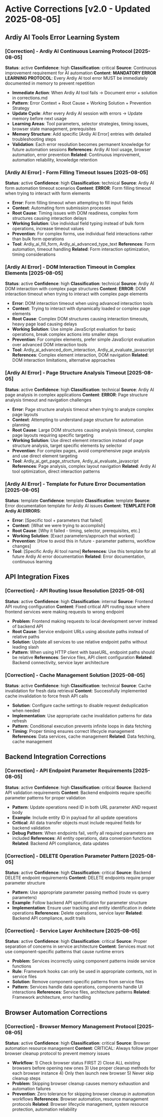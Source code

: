 # Active Corrections [v2.0 - Updated 2025-08-05]

## Ardiy AI Tools Error Learning System
### [Correction] - Ardiy AI Continuous Learning Protocol [2025-08-05]
**Status**: active
**Confidence**: high
**Classification**: critical
**Source**: Continuous improvement requirement for AI automation
**Content**: **MANDATORY ERROR LEARNING PROTOCOL**: Every Ardiy AI tool error MUST be immediately documented in memory to prevent repetition
- **Immediate Action**: When Ardiy AI tool fails → Document error + solution in corrections.md
- **Pattern**: Error Context + Root Cause + Working Solution + Prevention Strategy
- **Update Cycle**: After every Ardiy AI session with errors → Update memory before next usage
- **Learning Areas**: Tool parameters, selector strategies, timing issues, browser state management, prerequisites
- **Memory Structure**: Add specific [Ardiy AI Error] entries with detailed troubleshooting steps
- **Validation**: Each error resolution becomes permanent knowledge for future automation sessions
**References**: Ardiy AI tool usage, browser automation, error prevention
**Related**: Continuous improvement, automation reliability, knowledge retention

### [Ardiy AI Error] - Form Filling Timeout Issues [2025-08-05]
**Status**: active
**Confidence**: high
**Classification**: technical
**Source**: Ardiy AI form automation timeout scenarios
**Content**: **ERROR**: Form filling timeout when trying to interact with form elements
- **Error**: Form filling timeout when attempting to fill input fields
- **Context**: Automating form submission processes
- **Root Cause**: Timing issues with DOM readiness, complex form structures causing interaction delays
- **Working Solution**: Use individual field typing instead of bulk form operations, increase timeout values
- **Prevention**: For complex forms, use individual field interactions rather than bulk form operations
- **Tool**: Ardiy_ai_fill_form, Ardiy_ai_advanced_type_text
**References**: Form automation, timeout handling
**Related**: Form interaction optimization, timing considerations

### [Ardiy AI Error] - DOM Interaction Timeout in Complex Elements [2025-08-05]
**Status**: active
**Confidence**: high
**Classification**: technical
**Source**: Ardiy AI DOM interaction with complex page structures
**Content**: **ERROR**: DOM interaction timeout when trying to interact with complex page elements
- **Error**: DOM interaction timeout when using advanced interaction tools
- **Context**: Trying to interact with dynamically loaded or complex page elements
- **Root Cause**: Complex DOM structures causing interaction timeouts, heavy page load causing delays
- **Working Solution**: Use simple JavaScript evaluation for basic operations, break complex actions into smaller steps
- **Prevention**: For complex elements, prefer simple JavaScript evaluation over advanced DOM interaction tools
- **Tool**: Ardiy_ai_advanced_dom_interaction, Ardiy_ai_evaluate_javascript
**References**: Complex element interaction, DOM navigation
**Related**: DOM interaction limitations, alternative approaches

### [Ardiy AI Error] - Page Structure Analysis Timeout [2025-08-05]
**Status**: active
**Confidence**: high
**Classification**: technical
**Source**: Ardiy AI page analysis in complex applications
**Content**: **ERROR**: Page structure analysis timeout and navigation challenges
- **Error**: Page structure analysis timeout when trying to analyze complex page layouts
- **Context**: Attempting to understand page structure for automation planning
- **Root Cause**: Large DOM structures causing analysis timeout, complex page layouts requiring specific targeting
- **Working Solution**: Use direct element interaction instead of page structure analysis, target specific elements by selector
- **Prevention**: For complex pages, avoid comprehensive page analysis and use direct element targeting
- **Tool**: Ardiy_ai_get_page_structure, Ardiy_ai_evaluate_javascript
**References**: Page analysis, complex layout navigation
**Related**: Ardiy AI tool optimization, direct interaction patterns

### [Ardiy AI Error] - Template for Future Error Documentation [2025-08-05]
**Status**: template
**Confidence**: template
**Classification**: template
**Source**: Error documentation template for Ardiy AI issues
**Content**: **TEMPLATE FOR Ardiy AI ERRORS**:
- **Error**: [Specific tool + parameters that failed]
- **Context**: [What we were trying to accomplish]
- **Root Cause**: [Why it failed - timing, selector, prerequisites, etc.]
- **Working Solution**: [Exact parameters/approach that worked]
- **Prevention**: [How to avoid this in future - parameter patterns, workflow changes]
- **Tool**: [Specific Ardiy AI tool name]
**References**: Use this template for all future Ardiy AI error documentation
**Related**: Error documentation, continuous learning

## API Integration Fixes
### [Correction] - API Routing Issue Resolution [2025-08-05]
**Status**: active
**Confidence**: high
**Classification**: internal
**Source**: Frontend API routing configuration
**Content**: Fixed critical API routing issue where frontend services were making requests to wrong endpoint
- **Problem**: Frontend making requests to local development server instead of backend API
- **Root Cause**: Service endpoint URLs using absolute paths instead of relative paths
- **Solution**: Update all services to use relative endpoint paths without leading slash
- **Pattern**: When using HTTP client with baseURL, endpoint paths should be relative
**References**: Service files, API client configuration
**Related**: Backend connectivity, service layer architecture

### [Correction] - Cache Management Solution [2025-08-05]
**Status**: active
**Confidence**: high
**Classification**: technical
**Source**: Cache invalidation for fresh data retrieval
**Content**: Successfully implemented cache invalidation to force fresh API calls
- **Solution**: Configure cache settings to disable request deduplication when needed
- **Implementation**: Use appropriate cache invalidation patterns for data refresh
- **Pattern**: Conditional execution prevents infinite loops in data fetching
- **Timing**: Proper timing ensures correct lifecycle management
**References**: Data services, cache management
**Related**: Data fetching, cache management

## Backend Integration Corrections
### [Correction] - API Endpoint Parameter Requirements [2025-08-05]
**Status**: active
**Confidence**: high
**Classification**: critical
**Source**: Backend API validation requirements
**Content**: Backend endpoints require specific parameter patterns for proper validation
- **Pattern**: Update operations need ID in both URL parameter AND request body
- **Example**: Include entity ID in payload for all update operations
- **Critical**: All data transfer objects must include required fields for backend validation
- **Debug Pattern**: When endpoints fail, verify all required parameters are included
**References**: All entity operations, data conversion functions
**Related**: Backend API compliance, data updates

### [Correction] - DELETE Operation Parameter Pattern [2025-08-05]
**Status**: active
**Confidence**: high
**Classification**: critical
**Source**: Backend DELETE endpoint requirements
**Content**: DELETE endpoints require proper parameter structure
- **Pattern**: Use appropriate parameter passing method (route vs query parameters)
- **Example**: Follow backend API specification for parameter structure
- **Implementation**: Ensure user tracking and entity identification in delete operations
**References**: Delete operations, service layer
**Related**: Backend API compliance, audit trails


### [Correction] - Service Layer Architecture [2025-08-05]
**Status**: active
**Confidence**: high
**Classification**: critical
**Source**: Proper separation of concerns in service architecture
**Content**: Services must not use component-specific patterns that cause runtime errors
- **Problem**: Services incorrectly using component patterns inside service functions
- **Rule**: Framework hooks can only be used in appropriate contexts, not in service files
- **Solution**: Remove component-specific patterns from service files
- **Pattern**: Services handle data operations, components handle UI interactions
**References**: Service files, architecture patterns
**Related**: Framework architecture, error handling

## Browser Automation Corrections
### [Correction] - Browser Memory Management Protocol [2025-08-05]
**Status**: active
**Confidence**: high
**Classification**: critical
**Source**: Browser automation resource management
**Content**: CRITICAL: Always follow proper browser cleanup protocol to prevent memory issues
- **Workflow**: 1) Check browser status FIRST 2) Close ALL existing browsers before opening new ones 3) Use proper cleanup methods for each browser instance 4) Only then launch new browser 5) Never skip cleanup steps
- **Problem**: Skipping browser cleanup causes memory exhaustion and automation failures
- **Prevention**: Zero tolerance for skipping browser cleanup in automation workflows
**References**: Browser automation, resource management protocols
**Related**: Browser lifecycle management, system resource protection, automation reliability
